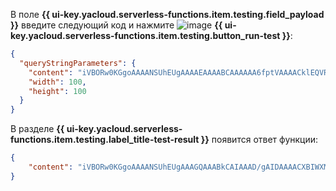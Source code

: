 В поле **{{ ui-key.yacloud.serverless-functions.item.testing.field_payload }}** введите следующий код и нажмите ![image](../../../_assets/console-icons/play-fill.svg) **{{ ui-key.yacloud.serverless-functions.item.testing.button_run-test }}**:

```json
{
  "queryStringParameters": {
    "content": "iVBORw0KGgoAAAANSUhEUgAAAAEAAAABCAAAAAA6fptVAAAACklEQVR4nGNgYAAAAAMAASsJTYQAAAAASUVORK5CYII=",
    "width": 100,
    "height": 100
  }
}
```

В разделе **{{ ui-key.yacloud.serverless-functions.item.testing.label_title-test-result }}** появится ответ функции:

```json
{
    "content": "iVBORw0KGgoAAAANSUhEUgAAAGQAAABkCAIAAAD/gAIDAAAACXBIWXMAAAsTAAALEwEAmpwYAAAANElEQVR4nO3BAQ0AAADCoPdPbQ43oAAAAAAAAAAAAAAAAAAAAAAAAAAAAAAAAAAAAAAAujF1lAABe5jSrAAAAABJRU5ErkJggg=="
}
```